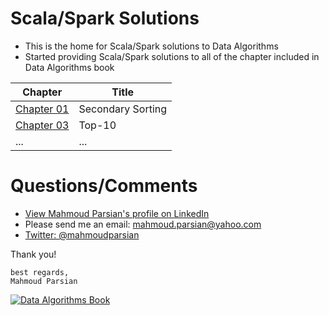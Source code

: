 Scala/Spark Solutions
=====================
* This is the home for Scala/Spark solutions to Data Algorithms
* Started providing Scala/Spark solutions to all of the chapter included in Data Algorithms book

Chapter                            | Title                                     |
-----------------------------------|-------------------------------------------| 
[Chapter 01](./chap01/scala/)      | Secondary Sorting                         | 
[Chapter 03](./chap03/scala/)      | Top-10                                    |
...                                | ...                                       |



Questions/Comments
==================
* [View Mahmoud Parsian's profile on LinkedIn](http://www.linkedin.com/in/mahmoudparsian)
* Please send me an email: mahmoud.parsian@yahoo.com
* [Twitter: @mahmoudparsian](http://twitter.com/mahmoudparsian) 

Thank you!
````
best regards,
Mahmoud Parsian
````

[![Data Algorithms Book](https://github.com/mahmoudparsian/data-algorithms-book/raw/master/misc/large-image.jpg)](http://shop.oreilly.com/product/0636920033950.do)
